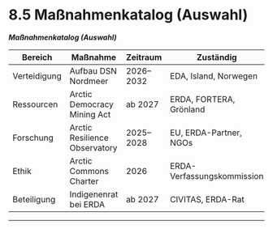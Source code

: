 # 8.5 Maßnahmenkatalog (Auswahl)

_**Maßnahmenkatalog (Auswahl)**_

<table><thead><tr><th width="124.4000244140625">Bereich</th><th width="244.400146484375">Maßnahme</th><th width="137.7999267578125">Zeitraum</th><th>Zuständig</th></tr></thead><tbody><tr><td>Verteidigung</td><td>Aufbau DSN Nordmeer</td><td>2026–2032</td><td>EDA, Island, Norwegen</td></tr><tr><td>Ressourcen</td><td>Arctic Democracy Mining Act</td><td>ab 2027</td><td>ERDA, FORTERA, Grönland</td></tr><tr><td>Forschung</td><td>Arctic Resilience Observatory</td><td>2025–2028</td><td>EU, ERDA-Partner, NGOs</td></tr><tr><td>Ethik</td><td>Arctic Commons Charter</td><td>2026</td><td>ERDA-Verfassungskommission</td></tr><tr><td>Beteiligung</td><td>Indigenenrat bei ERDA</td><td>ab 2027</td><td>CIVITAS, ERDA-Rat</td></tr></tbody></table>

***
